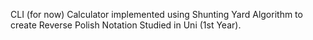 CLI (for now) Calculator implemented using Shunting Yard Algorithm to create Reverse Polish Notation Studied in Uni (1st Year).